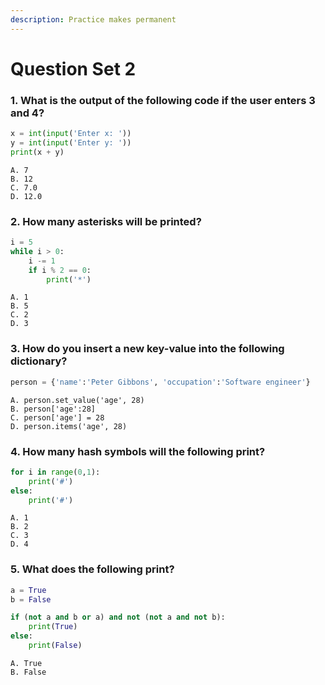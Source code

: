 ```yaml
---
description: Practice makes permanent
---
```


# Question Set 2

### 1. What is the output of the following code if the user enters 3 and 4?

```python
x = int(input('Enter x: '))
y = int(input('Enter y: '))
print(x + y)
```

```
A. 7
B. 12
C. 7.0
D. 12.0
```

### 2. How many asterisks will be printed?

```python
i = 5
while i > 0:
    i -= 1
    if i % 2 == 0:
        print('*')
```

```
A. 1
B. 5
C. 2
D. 3
```

### 3. How do you insert a new key-value into the following dictionary?

```python
person = {'name':'Peter Gibbons', 'occupation':'Software engineer'}
```

```
A. person.set_value('age', 28)
B. person['age':28]
C. person['age'] = 28
D. person.items('age', 28)
```

### 4. How many hash symbols will the following print?

```python
for i in range(0,1):
    print('#')
else:
    print('#')
```

```
A. 1
B. 2
C. 3
D. 4
```

### 5. What does the following print?

```python
a = True
b = False

if (not a and b or a) and not (not a and not b):
    print(True)
else:
    print(False)
```

```
A. True
B. False
```

###

